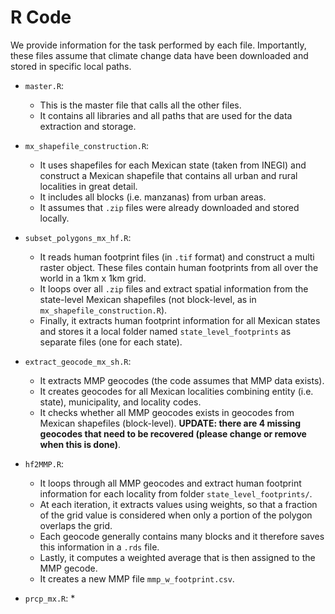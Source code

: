 
# R Code

We provide information for the task performed by each file. Importantly, these files assume that climate change data have been downloaded and stored in specific local paths.

- `master.R`:
  * This is the master file that calls all the other files.
  * It contains all libraries and all paths that are used for the data extraction and storage.

- `mx_shapefile_construction.R`:
  * It uses shapefiles for each Mexican state (taken from INEGI) and construct a Mexican shapefile that contains all urban and rural localities in great detail.
  * It includes all blocks (i.e. manzanas) from urban areas.
  * It assumes that `.zip` files were already downloaded and stored locally.

- `subset_polygons_mx_hf.R`:
  * It reads human footprint files (in `.tif` format) and construct a multi raster object. These files contain human footprints from all over the world in a 1km x 1km grid.
  * It loops over all `.zip` files and extract spatial information from the state-level Mexican shapefiles (not block-level, as in `mx_shapefile_construction.R`).
  * Finally, it extracts human footprint information for all Mexican states and stores it a local folder named `state_level_footprints` as separate files (one for each state).

- `extract_geocode_mx_sh.R`:
  * It extracts MMP geocodes (the code assumes that MMP data exists).
  * It creates geocodes for all Mexican localities combining entity (i.e. state), municipality, and locality codes.
  * It checks whether all MMP geocodes exists in geocodes from Mexican shapefiles (block-level). **UPDATE: there are 4 missing geocodes that need to be recovered (please change or remove when this is done)**.

- `hf2MMP.R`:
  * It loops through all MMP geocodes and extract human footprint information for each locality from folder `state_level_footprints/`.
  * At each iteration, it extracts values using weights, so that a fraction of the grid value is considered when only a portion of the polygon overlaps the grid.
  * Each geocode generally contains many blocks and it therefore saves this information in a `.rds` file.
  * Lastly, it computes a weighted average that is then assigned to the MMP gecode.
  * It creates a new MMP file `mmp_w_footprint.csv`.

- `prcp_mx.R`:
  *
